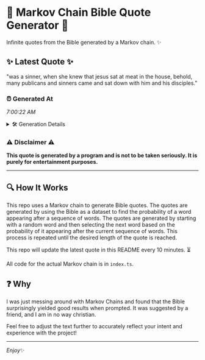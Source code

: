 # 📖 Markov Chain Bible Quote Generator 📖

Infinite quotes from the Bible generated by a Markov chain. ✨

## ✨ Latest Quote ✨
"was a sinner, when she knew that jesus sat at meat in the house, behold, many publicans and sinners came and sat down with him and his disciples."

### ⏰ Generated At
*7:00:22 AM*

<details>
    <summary>🛠️ Generation Details</summary>
    <p>
        <strong>🌱 Seed:</strong> was<br>
        <strong>🔄 Iterations:</strong> 27<br>
        <strong>📜 Context History:</strong><br>[ was ]: a<br>[ was, a ]: sinner,<br>[ was, a, sinner, ]: when<br>[ was, a, sinner,, when ]: she<br>[ was, a, sinner,, when, she ]: knew<br>[ was, a, sinner,, when, she, knew ]: that<br>[ a, sinner,, when, she, knew, that ]: jesus<br>[ sinner,, when, she, knew, that, jesus ]: sat<br>[ when, she, knew, that, jesus, sat ]: at<br>[ she, knew, that, jesus, sat, at ]: meat<br>[ knew, that, jesus, sat, at, meat ]: in<br>[ that, jesus, sat, at, meat, in ]: the<br>[ jesus, sat, at, meat, in, the ]: house,<br>[ sat, at, meat, in, the, house, ]: behold,<br>[ at, meat, in, the, house,, behold, ]: many<br>[ meat, in, the, house,, behold,, many ]: publicans<br>[ in, the, house,, behold,, many, publicans ]: and<br>[ the, house,, behold,, many, publicans, and ]: sinners<br>[ house,, behold,, many, publicans, and, sinners ]: came<br>[ behold,, many, publicans, and, sinners, came ]: and<br>[ many, publicans, and, sinners, came, and ]: sat<br>[ publicans, and, sinners, came, and, sat ]: down<br>[ and, sinners, came, and, sat, down ]: with<br>[ sinners, came, and, sat, down, with ]: him<br>[ came, and, sat, down, with, him ]: and<br>[ and, sat, down, with, him, and ]: his<br>[ sat, down, with, him, and, his ]: disciples.<br>
    </p>
</details>

### ⚠️ Disclaimer ⚠️
**This quote is generated by a program and is not to be taken seriously. It is purely for entertainment purposes.**

---

## 🔍 How It Works

This repo uses a Markov chain to generate Bible quotes. The quotes are generated by using the Bible as a dataset to find the probability of a word appearing after a sequence of words. The quotes are generated by starting with a random word and then selecting the next word based on the probability of it appearing after the current sequence of words. This process is repeated until the desired length of the quote is reached.

This repo will update the latest quote in this README every 10 minutes. ⏳

All code for the actual Markov chain is in `index.ts`.

## ❓ Why

I was just messing around with Markov Chains and found that the Bible surprisingly yielded good results when prompted. 
It was suggested by a friend, and I am in no way christian.

Feel free to adjust the text further to accurately reflect your intent and experience with the project!

---

*Enjoy*✨
